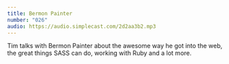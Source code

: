 ```yaml
---
title: Bermon Painter
number: "026"
audio: https://audio.simplecast.com/2d2aa3b2.mp3
---
```


Tim talks with Bermon Painter about the awesome way he got into the web, the great things SASS can do, working with Ruby and a lot more.
